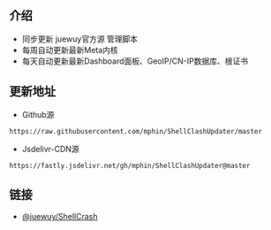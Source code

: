## 介绍
* 同步更新 juewuy官方源 管理脚本
* 每周自动更新最新Meta内核
* 每天自动更新最新Dashboard面板、GeoIP/CN-IP数据库、根证书
## 更新地址
* Github源
```
https://raw.githubusercontent.com/mphin/ShellClashUpdater/master
```
* Jsdelivr-CDN源
```
https://fastly.jsdelivr.net/gh/mphin/ShellClashUpdater@master
```
## 链接
- [@juewuy/ShellCrash](https://github.com/juewuy/ShellCrash)
